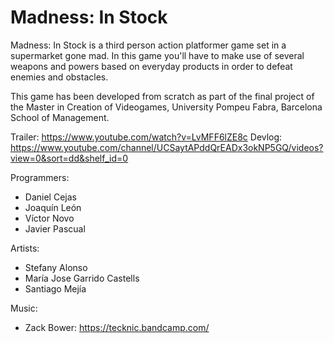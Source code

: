 # Madness: In Stock 

Madness: In Stock is a third person action platformer game set in a supermarket gone mad. 
In this game you'll have to make use of several weapons and powers based on everyday products in order to defeat enemies and obstacles.

This game has been developed from scratch as part of the final project of the Master in Creation of Videogames, University Pompeu Fabra, Barcelona School of Management.

Trailer: https://www.youtube.com/watch?v=LvMFF6lZE8c
Devlog: https://www.youtube.com/channel/UCSaytAPddQrEADx3okNP5GQ/videos?view=0&sort=dd&shelf_id=0

Programmers:
- Daniel Cejas
- Joaquín León
- Víctor Novo
- Javier Pascual

Artists:
- Stefany Alonso
- María Jose Garrido Castells
- Santiago Mejía

Music:
- Zack Bower: https://tecknic.bandcamp.com/
